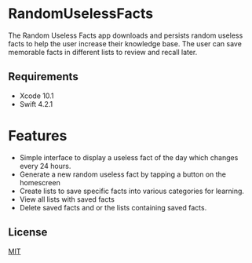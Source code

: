 # RandomUselessFacts

The Random Useless Facts app downloads and persists random useless facts to help the user increase their knowledge base. The user can save memorable facts in different lists to review and recall later.   

## Requirements
- Xcode 10.1
- Swift 4.2.1

# Features
* Simple interface to display a useless fact of the day which changes every 24 hours. 
* Generate a new random useless fact by tapping a button on the homescreen
* Create lists to save specific facts into various categories for learning.
* View all lists with saved facts   
* Delete saved facts and or the lists containing saved facts.

## License
[MIT](https://choosealicense.com/licenses/mit/)
